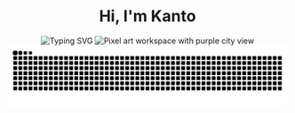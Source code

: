 <div align="center">
  <h1>Hi, I'm Kanto </h1>
  
  <img src="https://readme-typing-svg.herokuapp.com?font=Fira+Code&size=27&duration=3000&pause=1000&color=FF69B4&center=true&vCenter=true&width=435&lines=Javascript+Developer;Coding+Girl;Software+Engineer;Creative+Coder;Problem+Solver" alt="Typing SVG" />
  
  <img src="https://64.media.tumblr.com/23ab6ab83aa8b30dd0c5614973f75816/4436965a9c018cab-f7/s1280x1920/e5c661fdc5e9a212b20037e072f8a05d2d06df16.gifv" width="400" height='200' alt="Pixel art workspace with purple city view">
  
  <picture>
    <source media="(prefers-color-scheme: dark)" srcset="https://raw.githubusercontent.com/Artniaina/Artniaina/output/github-contribution-grid-snake-dark.svg">
    <source media="(prefers-color-scheme: light)" srcset="https://raw.githubusercontent.com/Artniaina/Artniaina/output/github-contribution-grid-snake.svg">
    <img alt="github contribution grid snake animation" src="https://raw.githubusercontent.com/Artniaina/Artniaina/output/github-contribution-grid-snake.svg" width="800">
  </picture>
</div>
